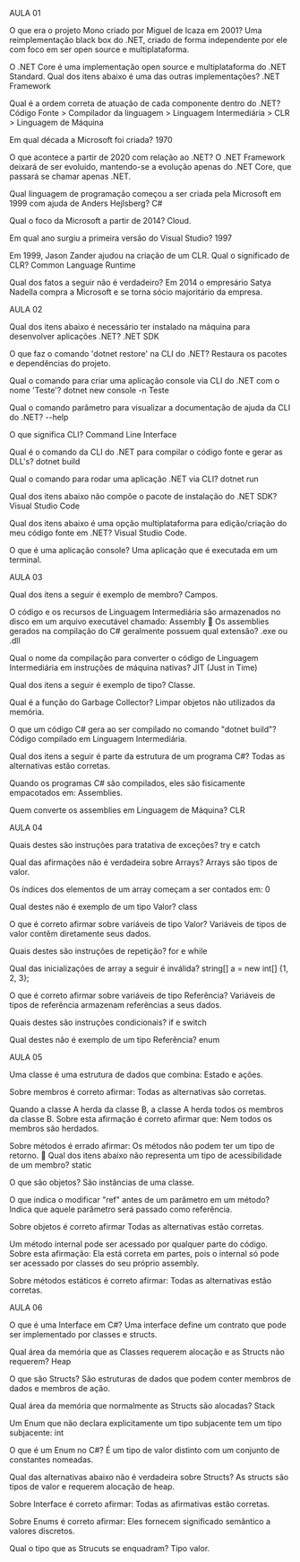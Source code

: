 AULA 01

O que era o projeto Mono criado por Miguel de Icaza em 2001?
Uma reimplementação black box do .NET, criado de forma independente por ele com foco em ser open source e multiplataforma.

O .NET Core é uma implementação open source e multiplataforma do .NET Standard. Qual dos itens abaixo é uma das outras implementações?
.NET Framework

Qual é a ordem correta de atuação de cada componente dentro do .NET?
Código Fonte > Compilador da linguagem > Linguagem Intermediária > CLR > Linguagem de Máquina

Em qual década a Microsoft foi criada?
1970

O que acontece a partir de 2020 com relação ao .NET?
O .NET Framework deixará de ser evoluido, mantendo-se a evolução apenas do .NET Core, que passará se chamar apenas .NET.

Qual linguagem de programação começou a ser criada pela Microsoft em 1999 com ajuda de Anders Hejlsberg?
C#

Qual o foco da Microsoft a partir de 2014?
Cloud.

Em qual ano surgiu a primeira versão do Visual Studio?
1997

Em 1999, Jason Zander ajudou na criação de um CLR. Qual o significado de CLR?
Common Language Runtime

Qual dos fatos a seguir não é verdadeiro?
Em 2014 o empresário Satya Nadella compra a Microsoft e se torna sócio majoritário da empresa.

AULA 02

Qual dos itens abaixo é necessário ter instalado na máquina para desenvolver aplicações .NET?
.NET SDK

O que faz o comando 'dotnet restore' na CLI do .NET?
Restaura os pacotes e dependências do projeto.

Qual o comando para criar uma aplicação console via CLI do .NET com o nome 'Teste'?
dotnet new console -n Teste

Qual o comando parâmetro para visualizar a documentação de ajuda da CLI do .NET?
--help

O que significa CLI?
Command Line Interface

Qual é o comando da CLI do .NET para compilar o código fonte e gerar as DLL's?
dotnet build

Qual o comando para rodar uma aplicação .NET via CLI?
dotnet run

Qual dos itens abaixo não compõe o pacote de instalação do .NET SDK?
Visual Studio Code

Qual dos itens abaixo é uma opção multiplataforma para edição/criação do meu código fonte em .NET?
Visual Studio Code.

O que é uma aplicação console?
Uma aplicação que é executada em um terminal.

AULA 03

Qual dos itens a seguir é exemplo de membro?
Campos.

O código e os recursos de Linguagem Intermediária são armazenados no disco em um arquivo executável chamado:
Assembly

Os assemblies gerados na compilação do C# geralmente possuem qual extensão?
.exe ou .dll

Qual o nome da compilação para converter o código de Linguagem Intermediária em instruções de máquina nativas?
JIT (Just in Time)

Qual dos itens a seguir é exemplo de tipo?
Classe.

Qual é a função do Garbage Collector?
Limpar objetos não utilizados da memória.

O que um código C# gera ao ser compilado no comando "dotnet build"?
Código compilado em Linguagem Intermediária.

Qual dos itens a seguir é parte da estrutura de um programa C#?
Todas as alternativas estão corretas.

Quando os programas C# são compilados, eles são fisicamente empacotados em:
Assemblies.

Quem converte os assemblies em Linguagem de Máquina?
CLR

AULA 04

Quais destes são instruções para tratativa de exceções?
try e catch

Qual das afirmações não é verdadeira sobre Arrays?
Arrays são tipos de valor.

Os índices dos elementos de um array começam a ser contados em:
0

Qual destes não é exemplo de um tipo Valor?
class

O que é correto afirmar sobre variáveis de tipo Valor?
Variáveis de tipos de valor contêm diretamente seus dados.

Quais destes são instruções de repetição?
for e while

Qual das inicializações de array a seguir é inválida?
string[] a = new int[] {1, 2, 3};

O que é correto afirmar sobre variáveis de tipo Referência?
Variáveis de tipos de referência armazenam referências a seus dados.

Quais destes são instruções condicionais?
if e switch

Qual destes não é exemplo de um tipo Referência?
enum

AULA 05

Uma classe é uma estrutura de dados que combina:
Estado e ações.

Sobre membros é correto afirmar:
Todas as alternativas são corretas.

Quando a classe A herda da classe B, a classe A herda todos os membros da classe B. Sobre esta afirmação é correto afirmar que:
Nem todos os membros são herdados.

Sobre métodos é errado afirmar:
Os métodos não podem ter um tipo de retorno.

Qual dos itens abaixo não representa um tipo de acessibilidade de um membro?
static

O que são objetos?
São instâncias de uma classe.

O que indica o modificar "ref" antes de um parâmetro em um método?
Indica que aquele parâmetro será passado como referência.

Sobre objetos é correto afirmar
Todas as alternativas estão corretas.

Um método internal pode ser acessado por qualquer parte do código. Sobre esta afirmação:
Ela está correta em partes, pois o internal só pode ser acessado por classes do seu próprio assembly.

Sobre métodos estáticos é correto afirmar:
Todas as alternativas estão corretas.

AULA 06

O que é uma Interface em C#?
Uma interface define um contrato que pode ser implementado por classes e structs.

Qual área da memória que as Classes requerem alocação e as Structs não requerem?
Heap

O que são Structs?
São estruturas de dados que podem conter membros de dados e membros de ação.

Qual área da memória que normalmente as Structs são alocadas?
Stack

Um Enum que não declara explicitamente um tipo subjacente tem um tipo subjacente:
int

O que é um Enum no C#?
É um tipo de valor distinto com um conjunto de constantes nomeadas.

Qual das alternativas abaixo não é verdadeira sobre Structs?
As structs são tipos de valor e requerem alocação de heap.

Sobre Interface é correto afirmar:
Todas as afirmativas estão corretas.

Sobre Enums é correto afirmar:
Eles fornecem significado semântico a valores discretos.

Qual o tipo que as Strucuts se enquadram?
Tipo valor.

